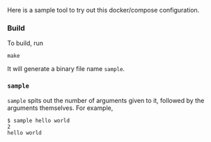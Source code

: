 Here is a sample tool to try out this docker/compose configuration.

### Build
To build, run
```
make
```
It will generate a binary file name `sample`.


### `sample`
`sample` spits out the number of arguments given to it, followed by the arguments themselves. For example,
```
$ sample hello world
2
hello world
```
